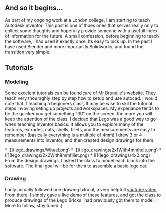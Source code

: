 ##  And so it begins...

As part of my ongoing work at a London college, I am starting to teach
Autodesk inventor. This post is one of thoes ones that serves really only to
collect some thaughts and hopefully provide someone with a usefull index of
information for the future. A small confession, before beginning to teach the
software, I had used it exactly once. Its easy to pick up. In the past I have
used Blender and more importantly Solidworks, and found the transition very
simple.

##  Tutorials

###  Modeling

Some excelent tutorials can be found care of [ Mr Brunelle's website.
](http://mrbrunelle.org/3_d_modelling.htm) They teach very thouraghly step by
step how to setup and use autocad. I would note that if teaching a beginners
class, It may be wise to skil the tutorial steps invoving seting up projects
and workspaces. My experiance tends to be the quicker you get something "3D"
on the screen, the more you will keep the attention of the class. I decided
that Lego was a good way to go when teaching Inventor basics. It allows you to
explore many of the features, extrudes, cuts, shells, fillets, and the
measurements are easy to remember (basically everything is a multiple of 4mm)
I drew 3 or 4 measurements into inventor, and then created design drawings for
them. 
<div class="gallery" markdown="1">
* ![](lego_drawings/Wheel.png) 
* ![](lego_drawings/2x1With4mmhole.png) 
* ![](lego_drawings/2x2With8mmfillet.png) 
* ![](lego_drawings/4x2.png) 
</div>
From the design drawings, I asked the class to
model each block into the software. The final goal will be for them to
assemble a basic lego car.

###  Drawing

I only actually followed one drawing tutorial, a very helpfull [youtube video
](https://www.youtube.com/watch?v=pYrPWfaaPLA) From there, I simply gave a
live demo of these features, and got the class to produce drawings of the Lego
Bricks I had previously got them to model. More to follow, stay tuned :)


